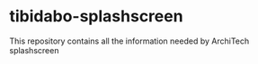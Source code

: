 tibidabo-splashscreen
=====================

This repository contains all the information needed by ArchiTech splashscreen
